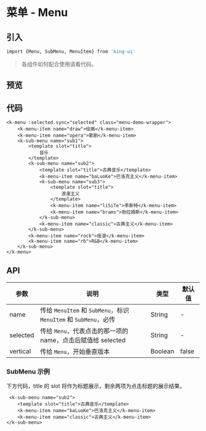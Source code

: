 # 菜单 - Menu

## 引入

```bash
import {Menu, SubMenu, MenuItem} from 'king-ui'
```

> 各组件如何配合使用请看代码。

## 预览

<ClientOnly>
<menu-demo/>
</ClientOnly>

## 代码

```vue
<k-menu :selected.sync="selected" class="menu-demo-wrapper">
    <k-menu-item name="draw">绘画</k-menu-item>
    <k-menu-item name="opera">歌剧</k-menu-item>
    <k-sub-menu name="sub1">
        <template slot="title">
            音乐
        </template>
        <k-sub-menu name="sub2">
            <template slot="title">古典音乐</template>
            <k-menu-item name="baLuoKe">巴洛克主义</k-menu-item>
            <k-sub-menu name="sub3">
                <template slot="title">
                    浪漫主义
                </template>
                <k-menu-item name="liSiTe">李斯特</k-menu-item>
                <k-menu-item name="brams">勃拉姆斯</k-menu-item>
            </k-sub-menu>
            <k-menu-item name="classic">古典主义</k-menu-item>
        </k-sub-menu>
        <k-menu-item name="rock">摇滚</k-menu-item>
        <k-menu-item name="rb">R&B</k-menu-item>
    </k-sub-menu>
</k-menu>
```

## API

<table>
    <thead>
      <th>参数</th>
      <th>说明</th>
      <th>类型</th>
      <th>默认值</th>
    </thead>
    <tbody>
      <tr>
        <td>name</td>
        <td>传给 <code>MenuItem</code> 和 <code>SubMenu</code>，标识 <code>MenuItem</code> 和 <code>SubMenu</code>，必传</td>
        <td>String</td>
        <td>-</td>
      </tr>
      <tr>
        <td>selected</td>
        <td>传给 <code>Menu</code>，代表点击的那一项的 name，点击后赋值给 selected</td>
        <td>String</td>
        <td>-</td>
      </tr>
      <tr>
        <td>vertical</td>
        <td>传给 <code>Menu</code>，开始垂直版本</td>
        <td>Boolean</td>
        <td>false</td>
      </tr>
    </tbody> 
</table>

### SubMenu 示例

下方代码，title 的 slot 将作为标题展示，剩余两项为点击标题的展示结果。

```
 <k-sub-menu name="sub2">
    <template slot="title">古典音乐</template>
    <k-menu-item name="baLuoKe">巴洛克主义</k-menu-item>
    <k-menu-item name="classic">古典主义</k-menu-item>
</k-sub-menu>
```

